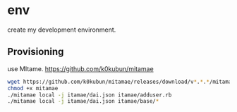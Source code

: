 # env

create my development environment.

## Provisioning

use MItame.
https://github.com/k0kubun/mitamae

```sh
wget https://github.com/k0kubun/mitamae/releases/download/v*.*.*/mitamae-x86_64-linux -O mitamae
chmod +x mitamae
./mitamae local -j itamae/dai.json itamae/adduser.rb
./mitamae local -j itamae/dai.json itamae/base/*
```
